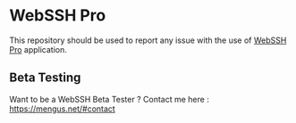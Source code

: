 # WebSSH Pro
This repository should be used to report any issue with the use of [WebSSH Pro](https://apps.apple.com/us/app/webssh-pro/id497714887) application.

## Beta Testing
Want to be a WebSSH Beta Tester ? Contact me here : https://mengus.net/#contact
